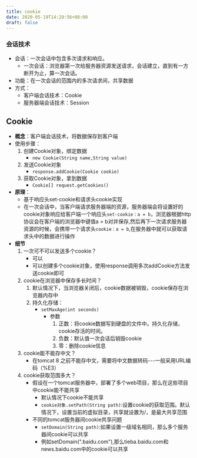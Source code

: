```yaml
---
title: cookie
date: 2020-05-19T14:29:56+08:00
draft: false
---
```




### 会话技术

- 会话：一次会话中包含多次请求和响应。
  - 一次会话：浏览器第一次给服务器资源发送请求，会话建立，直到有一方断开为止，算一次会话。
- 功能：在一次会话的范围内的多次请求间，共享数据
- 方式：
  - 客户端会话技术：Cookie
  - 服务器端会话技术：Session



## Cookie

- **概念**：客户端会话技术，将数据保存到客户端
- 使用步骤：
  1. 创建Cookie对象，绑定数据
     - `new Cookie(String name,String value)`
  2. 发送Cookie对象
     - `response.addCookie(Cookie cookie)`
  3. 获取Cookie对象，拿到数据
     - `Cookie[] request.getCookies()`
- **原理**：
  - 基于响应头set-cookie和请求头cookie实现
  - 在一次会话中，当客户端请求服务器端的资源，服务器端会将设置好的cookie对象响应给客户端一个响应头`set-cookie：a = b`，浏览器根据http协议会在客户端的浏览器中键值a = b对并保存,然后再下一次请求服务器资源的时候，会携带一个请求头`cookie：a = b`,在服务器中就可以获取请求头中的数据进行操作
- **细节**
  1. 一次可不可以发送多个cookie？
     - 可以
     - 可以创建多个cookie对象，使用response调用多次addCookie方法发送cookie即可
  2. cookie在浏览器中保存多长时间？
     1. 默认情况下，当浏览器关闭后，cookie数据被销毁，cookie保存在浏览器内存中
     2. 持久化存储：
        - `setMaxAge(int seconds)`
          - 参数
            1. 正数：将cookie数据写到硬盘的文件中。持久化存储，cookie存活的时间。
            2. 负数：默认值一次会话后销毁cookie
            3. 零：删除cookie信息
  3. cookie能不能存中文？
     - 在tomcat 8 之前不能存中文，需要将中文数据转码---一般采用URL编码（%E3）
  4. cookie获取范围多大？
     - 假设在一个tomcat服务器中，部署了多个web项目，那么在这些项目中cookie能不能共享
       - 默认情况下cookie不能共享
       - `cookie对象.setPath(String path)`:设置cookie的获取范围。默认情况下，设置当前的虚拟目录，共享就设置为/，是最大共享范围
     - 不同的tomcat服务器间cookie共享问题
       - `setDomain(String path)`:如果设置一级域名相同，那么多个服务器间cookie可以共享
       - 例如setDomain(".baidu.com"),那么tieba.baidu.com和news.baidu.com中的cookie可以共享